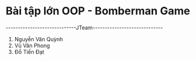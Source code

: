 # Bài tập lớn OOP - Bomberman Game
-----------------------------JTeam-----------------------------
1. Nguyễn Văn Quỳnh
2. Vũ Văn Phong 
3. Đỗ Tiến Đạt